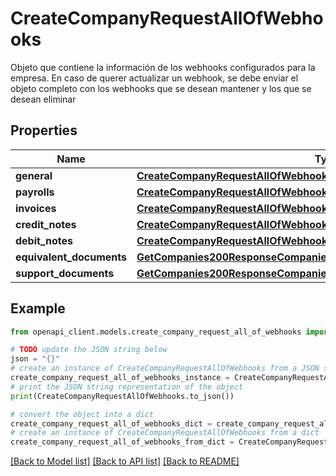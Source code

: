 # CreateCompanyRequestAllOfWebhooks

Objeto que contiene la información de los webhooks configurados para la empresa. En caso de querer actualizar un webhook, se debe enviar el objeto completo con los webhooks que se desean mantener y los que se desean eliminar

## Properties

Name | Type | Description | Notes
------------ | ------------- | ------------- | -------------
**general** | [**CreateCompanyRequestAllOfWebhooksGeneral**](CreateCompanyRequestAllOfWebhooksGeneral.md) |  | [optional] 
**payrolls** | [**CreateCompanyRequestAllOfWebhooksPayrolls**](CreateCompanyRequestAllOfWebhooksPayrolls.md) |  | [optional] 
**invoices** | [**CreateCompanyRequestAllOfWebhooksInvoices**](CreateCompanyRequestAllOfWebhooksInvoices.md) |  | [optional] 
**credit_notes** | [**CreateCompanyRequestAllOfWebhooksCreditNotes**](CreateCompanyRequestAllOfWebhooksCreditNotes.md) |  | [optional] 
**debit_notes** | [**CreateCompanyRequestAllOfWebhooksDebitNotes**](CreateCompanyRequestAllOfWebhooksDebitNotes.md) |  | [optional] 
**equivalent_documents** | [**GetCompanies200ResponseCompaniesInnerWebhooksEquivalentDocuments**](GetCompanies200ResponseCompaniesInnerWebhooksEquivalentDocuments.md) |  | [optional] 
**support_documents** | [**GetCompanies200ResponseCompaniesInnerWebhooksSupportDocuments**](GetCompanies200ResponseCompaniesInnerWebhooksSupportDocuments.md) |  | [optional] 

## Example

```python
from openapi_client.models.create_company_request_all_of_webhooks import CreateCompanyRequestAllOfWebhooks

# TODO update the JSON string below
json = "{}"
# create an instance of CreateCompanyRequestAllOfWebhooks from a JSON string
create_company_request_all_of_webhooks_instance = CreateCompanyRequestAllOfWebhooks.from_json(json)
# print the JSON string representation of the object
print(CreateCompanyRequestAllOfWebhooks.to_json())

# convert the object into a dict
create_company_request_all_of_webhooks_dict = create_company_request_all_of_webhooks_instance.to_dict()
# create an instance of CreateCompanyRequestAllOfWebhooks from a dict
create_company_request_all_of_webhooks_from_dict = CreateCompanyRequestAllOfWebhooks.from_dict(create_company_request_all_of_webhooks_dict)
```
[[Back to Model list]](../README.md#documentation-for-models) [[Back to API list]](../README.md#documentation-for-api-endpoints) [[Back to README]](../README.md)



